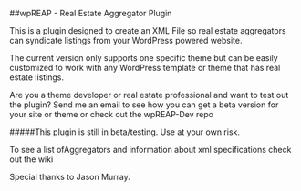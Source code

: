 ##wpREAP - Real Estate Aggregator Plugin            

This is a plugin designed to create an XML File so real estate aggregators can syndicate listings from your WordPress powered website.     

The current version only supports one specific theme but can be easily customized to work with any WordPress template or theme that has real estate listings.     

Are you a theme developer or real estate professional and want to test out the plugin? Send me an email to see how you can get a beta version for your site or theme or check out the wpREAP-Dev repo       

#####This plugin is still in beta/testing. Use at your own risk.

To see a list ofAggregators and information about xml specifications check out the wiki 

Special thanks to Jason Murray.
